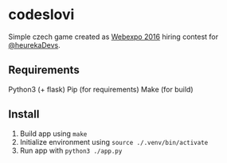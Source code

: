 # codeslovi
Simple czech game created as [Webexpo 2016](https://webexpo.cz/praha2016/) hiring contest for [@heurekaDevs](https://twitter.com/heurekadevs).

## Requirements
Python3 (+ flask)
Pip (for requirements)
Make (for build)

## Install
1. Build app using `make`
2. Initialize environment using `source ./.venv/bin/activate`
3. Run app with `python3 ./app.py`
